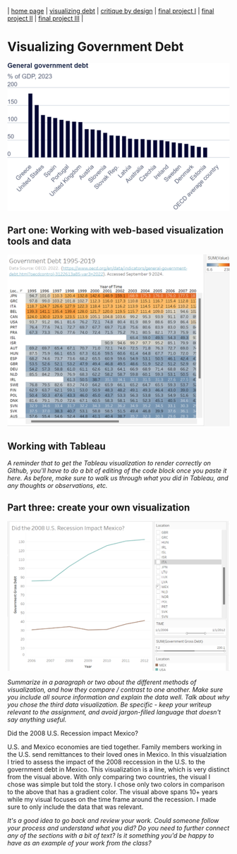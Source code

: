 | [home page](https://cmustudent.github.io/tswd-portfolio-templates/) | [visualizing debt](visualizing-government-debt) | [critique by design](critique-by-design) | [final project I](final-project-part-one) | [final project II](final-project-part-two) | [final project III](final-project-part-three) |

# Visualizing Government Debt 


![General Government Debt 2023](GGD.jpg)



## Part one: Working with web-based visualization tools and data

![General Debt Visualization](workingwithtablaeu.png)

## Working with Tableau

_A reminder that to get the Tableau visualization to render correctly on Github, you'll have to do a bit of editing of the code block once you paste it here.  As before, make sure to walk us through what you did in Tableau, and any thoughts or observations, etc._

## Part three: create your own visualization
![General Debt Visualization](Comparison.png)


_Summarize in a paragraph or two about the different methods of visualization, and how they compare / contrast to one another. Make sure you include all source information and explain the data well.  Talk about why you chose the third data visualization.  Be specific - keep your writeup relevant to the assignment, and avoid jargon-filled language that doesn't say anything useful._

Did the 2008 U.S. Recession impact Mexico? 

U.S. and Mexico economies are tied together. Family members working in the U.S. send remittances to their loved ones in Mexico. 
In this visualziation I tried to assess the impact of the 2008 reccession in the U.S. to the government debt in Mexico. 
This visualization is a line, which is very distinct from the visual above. With only comparing two countries, the visual I chose was simple but told the story. I chose only two colors in comparison to the above that has a gradient color. The visual above spans 10+ years while my visual focuses on the time frame around the recession. I made sure to only include the data that was relevant. 



_It's a good idea to go back and review your work.  Could someone follow your process and understand what you did?  Do you need to further connect any of the sections with a bit of text?  Is it something you'd be happy to have as an example of your work from the class?_



